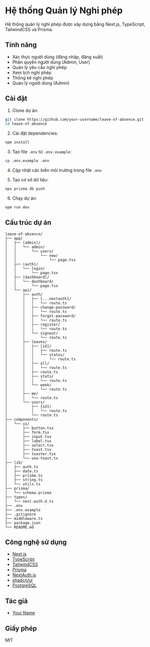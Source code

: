 # Hệ thống Quản lý Nghỉ phép

Hệ thống quản lý nghỉ phép được xây dựng bằng Next.js, TypeScript, TailwindCSS và Prisma.

## Tính năng

- Xác thực người dùng (đăng nhập, đăng xuất)
- Phân quyền người dùng (Admin, User)
- Quản lý yêu cầu nghỉ phép
- Xem lịch nghỉ phép
- Thống kê nghỉ phép
- Quản lý người dùng (Admin)

## Cài đặt

1. Clone dự án:
```bash
git clone https://github.com/your-username/leave-of-absence.git
cd leave-of-absence
```

2. Cài đặt dependencies:
```bash
npm install
```

3. Tạo file `.env` từ `.env.example`:
```bash
cp .env.example .env
```

4. Cập nhật các biến môi trường trong file `.env`

5. Tạo cơ sở dữ liệu:
```bash
npx prisma db push
```

6. Chạy dự án:
```bash
npm run dev
```

## Cấu trúc dự án

```
leave-of-absence/
├── app/
│   ├── (admin)/
│   │   └── admin/
│   │       └── users/
│   │           └── new/
│   │               └── page.tsx
│   ├── (auth)/
│   │   └── login/
│   │       └── page.tsx
│   ├── (dashboard)/
│   │   └── dashboard/
│   │       └── page.tsx
│   └── api/
│       ├── auth/
│       │   ├── [...nextauth]/
│       │   │   └── route.ts
│       │   ├── change-password/
│       │   │   └── route.ts
│       │   ├── forgot-password/
│       │   │   └── route.ts
│       │   ├── register/
│       │   │   └── route.ts
│       │   └── signout/
│       │       └── route.ts
│       ├── leaves/
│       │   ├── [id]/
│       │   │   ├── route.ts
│       │   │   └── status/
│       │   │       └── route.ts
│       │   ├── all/
│       │   │   └── route.ts
│       │   ├── route.ts
│       │   ├── stats/
│       │   │   └── route.ts
│       │   └── week/
│       │       └── route.ts
│       ├── me/
│       │   └── route.ts
│       └── users/
│           ├── [id]/
│           │   └── route.ts
│           └── route.ts
├── components/
│   └── ui/
│       ├── button.tsx
│       ├── form.tsx
│       ├── input.tsx
│       ├── label.tsx
│       ├── select.tsx
│       ├── toast.tsx
│       ├── toaster.tsx
│       └── use-toast.ts
├── lib/
│   ├── auth.ts
│   ├── date.ts
│   ├── prisma.ts
│   ├── string.ts
│   └── utils.ts
├── prisma/
│   └── schema.prisma
├── types/
│   └── next-auth.d.ts
├── .env
├── .env.example
├── .gitignore
├── middleware.ts
├── package.json
└── README.md
```

## Công nghệ sử dụng

- [Next.js](https://nextjs.org/)
- [TypeScript](https://www.typescriptlang.org/)
- [TailwindCSS](https://tailwindcss.com/)
- [Prisma](https://www.prisma.io/)
- [NextAuth.js](https://next-auth.js.org/)
- [shadcn/ui](https://ui.shadcn.com/)
- [PostgreSQL](https://www.postgresql.org/)

## Tác giả

- [Your Name](https://github.com/your-username)

## Giấy phép

MIT
